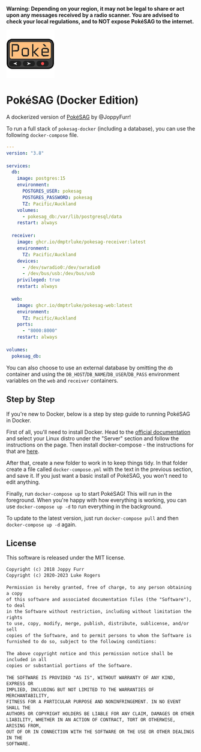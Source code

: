 __Warning: Depending on your region, it may not be legal to share or act upon any messages received by a radio scanner. 
You are advised to check your local regulations, and to NOT expose PokéSAG to the internet.__

![PokéSAG Logo](web/client/public/images/icon_x128.png)

# PokéSAG (Docker Edition)

A dockerized version of [PokéSAG](https://github.com/JoppyFurr/PokeSAG/) by @JoppyFurr!

To run a full stack of `pokesag-docker` (including a database), you can use the following `docker-compose` file.

```yaml
---
version: "3.8"

services:
  db:
    image: postgres:15
    environment:
      POSTGRES_USER: pokesag
      POSTGRES_PASSWORD: pokesag
      TZ: Pacific/Auckland
    volumes:
      - pokesag_db:/var/lib/postgresql/data
    restart: always

  receiver:
    image: ghcr.io/dmptrluke/pokesag-receiver:latest
    environment:
      TZ: Pacific/Auckland
    devices:
      - /dev/swradio0:/dev/swradio0
      - /dev/bus/usb:/dev/bus/usb
    privileged: true
    restart: always

  web:
    image: ghcr.io/dmptrluke/pokesag-web:latest
    environment:
      TZ: Pacific/Auckland
    ports:
      - "8000:8000"
    restart: always

volumes:
  pokesag_db:
```

You can also choose to use an external database by omitting the `db` container and using the `DB_HOST`/`DB_NAME`/`DB_USER`/`DB_PASS` environment variables on the `web` and `receiver` containers.

## Step by Step
If you're new to Docker, below is a step by step guide to running PokéSAG in Docker. 

First of all, you'll need to install Docker. Head to the [official documentation](https://docs.docker.com/engine/install/) and select your Linux distro under the "Server" section and follow the instructions on the page. Then install docker-compose - the instructions for that are [here](https://docs.docker.com/compose/install/).

After that, create a new folder to work in to keep things tidy. In that folder create a file called `docker-compose.yml` with the text in the previous section, and save it. If you just want a basic install of PokéSAG, you won't need to edit anything.

Finally, run `docker-compose up` to start PokéSAG! This will run in the foreground. When you're happy with how everything is working, you can use `docker-compose up -d` to run everything in the background.

To update to the latest version, just run `docker-compose pull` and then `docker-compose up -d` again.

## License

This software is released under the MIT license.

```
Copyright (c) 2018 Joppy Furr
Copyright (c) 2020-2023 Luke Rogers

Permission is hereby granted, free of charge, to any person obtaining a copy
of this software and associated documentation files (the "Software"), to deal
in the Software without restriction, including without limitation the rights
to use, copy, modify, merge, publish, distribute, sublicense, and/or sell
copies of the Software, and to permit persons to whom the Software is
furnished to do so, subject to the following conditions:

The above copyright notice and this permission notice shall be included in all
copies or substantial portions of the Software.

THE SOFTWARE IS PROVIDED "AS IS", WITHOUT WARRANTY OF ANY KIND, EXPRESS OR
IMPLIED, INCLUDING BUT NOT LIMITED TO THE WARRANTIES OF MERCHANTABILITY,
FITNESS FOR A PARTICULAR PURPOSE AND NONINFRINGEMENT. IN NO EVENT SHALL THE
AUTHORS OR COPYRIGHT HOLDERS BE LIABLE FOR ANY CLAIM, DAMAGES OR OTHER
LIABILITY, WHETHER IN AN ACTION OF CONTRACT, TORT OR OTHERWISE, ARISING FROM,
OUT OF OR IN CONNECTION WITH THE SOFTWARE OR THE USE OR OTHER DEALINGS IN THE
SOFTWARE.
```
